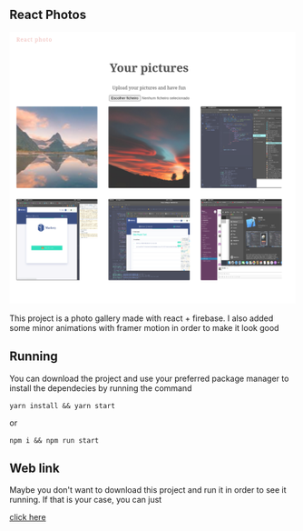 ## React Photos

<img src="docs/app.png" alt="App image print"/>

This project is a photo gallery made with react + firebase.
I also added some minor animations with framer motion in order to make it look good


## Running

You can download the project and use your preferred package manager to install the dependecies by running the command

```
yarn install && yarn start
```

or

```
npm i && npm run start
```

## Web link

Maybe you don't want to download this project and run it in order to see it running.
If that is your case, you can just 

[click here](suspicious-shaw-4564cf.netlify.app)
